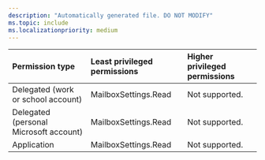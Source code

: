 ```yaml
---
description: "Automatically generated file. DO NOT MODIFY"
ms.topic: include
ms.localizationpriority: medium
---
```


|Permission type|Least privileged permissions|Higher privileged permissions|
|:---|:---|:---|
|Delegated (work or school account)|MailboxSettings.Read|Not supported.|
|Delegated (personal Microsoft account)|MailboxSettings.Read|Not supported.|
|Application|MailboxSettings.Read|Not supported.|

